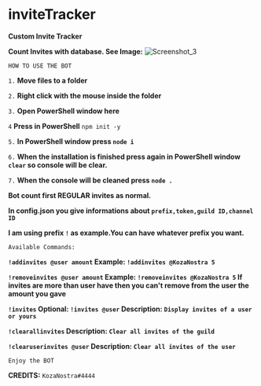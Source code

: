 # inviteTracker
**Custom Invite Tracker**



**Count Invites with database. See Image:**
![Screenshot_3](https://user-images.githubusercontent.com/74133656/189538240-08dddfbb-69fa-485e-880c-7a25f029494e.png)







`HOW TO USE THE BOT`

`1.` **Move files to a folder**

`2.` **Right click with the mouse inside the folder**

`3.` **Open PowerShell window here**

`4` **Press in PowerShell** `npm init -y`

`5.` **In PowerShell window press `node i`**

`6.` **When the installation is finished press again in PowerShell window `clear` so console will be clear.**

`7.` **When the console will be cleaned press `node .`**






**Bot count first REGULAR invites as normal.**

**In config.json you give informations about `prefix,token,guild ID,channel ID`**

**I am using prefix `!` as example.You can have whatever prefix you want.**

`Available Commands:`


**`!addinvites @user amount` Example: `!addinvites @KozaNostra 5`**

**`!removeinvites @user amount` Example: `!removeinvites @KozaNostra 5` If invites are more than user have then you can't remove from the user the amount you gave**

**`!invites` Optional: `!invites @user` Description: `Display invites of a user or yours`**

**`!clearallinvites` Description: `Clear all invites of the guild`**

**`!clearuserinvites @user` Description: `Clear all invites of the user`**


`Enjoy the BOT`



**__CREDITS__:** `KozaNostra#4444`
